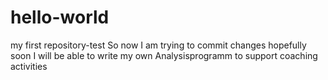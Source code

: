 # hello-world
my first repository-test
So now I am trying to commit changes
hopefully soon I will be able to write my own Analysisprogramm to support coaching activities
